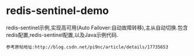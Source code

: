 # redis-sentinel-demo
redis-sentinel示例,实现高可用(Auto Failover:自动故障转移),主从自动切换.包含redis配置,redis-sentinel配置,以及Java示例代码.

    参考原帖地址:http://blog.csdn.net/pi9nc/article/details/17735653
